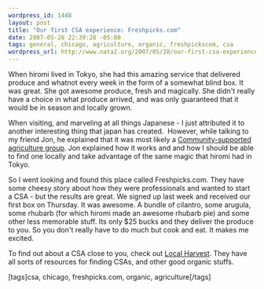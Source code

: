 ```yaml
--- 
wordpress_id: 1448
layout: post
title: "Our first CSA experience: Freshpicks.com"
date: 2007-05-28 22:39:28 -05:00
tags: general, chicago, agriculture, organic, freshpickscom, csa
wordpress_url: http://www.nata2.org/2007/05/28/our-first-csa-experience-freshpickscom/
---
```

<p>When hiromi lived in Tokyo, she had this amazing service that delivered produce and whatnot&nbsp;every week in the form of a somewhat blind box. It was great. She got awesome produce, fresh and magically. She didn't really have a choice in what produce arrived, and was only guaranteed that it would be in season and locally grown.&nbsp;</p> <p>When visiting, and marveling at all things Japanese - I just attributed it to another interesting thing that japan has created.&nbsp; However, while talking to my friend Jon, he explained that it was most likely a <a href="http://en.wikipedia.org/wiki/Community-supported_agriculture">Community-supported agriculture group</a>. Jon explained how it works and and how I&nbsp;should be able to find one locally and take advantage of the same magic that hiromi had in Tokyo.</p> <p>So I went looking and found this place called Freshpicks.com. They have some cheesy story about how they&nbsp;were professionals and&nbsp;wanted to start a CSA - but the results are great. We signed up last week and received our first box on Thursday. It was awesome. A bundle of cilantro, some arugula, some rhubarb (for which hiromi made an awesome rhubarb pie) and some other less memorable stuff. Its only $25 bucks and they deliver the produce to you. So you don't really have to do much but cook and eat. It makes me excited. </p> <p>To find out about a CSA close to you, check out <a href="http://www.localharvest.org/">Local Harvest</a>. They have all sorts of resources for finding CSAs, and other good organic stuffs. </p> <div class="wlWriterSmartContent" id="0767317B-992E-4b12-91E0-4F059A8CECA8:5d691377-663c-4f8f-b82f-9de8a34ab39a" contenteditable="false" style="padding-right: 0px; display: inline; padding-left: 0px; padding-bottom: 0px; margin: 0px; padding-top: 0px">[tags]csa, chicago, freshpicks.com, organic, agriculture[/tags]</div>
